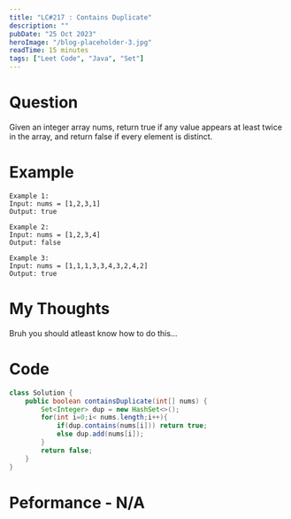 ```yaml
---
title: "LC#217 : Contains Duplicate"
description: ""
pubDate: "25 Oct 2023"
heroImage: "/blog-placeholder-3.jpg"
readTime: 15 minutes
tags: ["Leet Code", "Java", "Set"]
---
```


# Question

<p class="pl-6">
    Given an integer array nums, return true if any value appears at least twice in the array, and return false if every element is distinct.
</p>

# Example

<p>

    Example 1:
    Input: nums = [1,2,3,1]
    Output: true

    Example 2:
    Input: nums = [1,2,3,4]
    Output: false

    Example 3:
    Input: nums = [1,1,1,3,3,4,3,2,4,2]
    Output: true

</p>

# My Thoughts
Bruh you should atleast know how to do this...

# Code

```java
class Solution {
    public boolean containsDuplicate(int[] nums) {
        Set<Integer> dup = new HashSet<>();
        for(int i=0;i< nums.length;i++){
            if(dup.contains(nums[i])) return true;
            else dup.add(nums[i]);
        }
        return false;
    }
}
```

# Peformance - N/A
